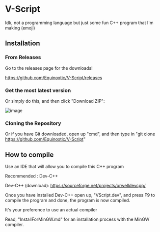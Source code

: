 # V-Script

Idk, not a programming language but just some fun C++ program that I'm making (emoji)

## Installation

### From Releases

Go to the releases page for the downloads!

https://github.com/Equinoxtic/V-Script/releases


### Get the most latest version

Or simply do this, and then click "Download ZIP":

![image](https://user-images.githubusercontent.com/86795271/147416169-ae5a9731-fae3-4b52-b5d0-4c658170ddd5.png)

### Cloning the Repository

Or if you have Git downloaded, open up "cmd", and then type in "git clone https://github.com/Equinoxtic/V-Script"

## How to compile

Use an IDE that will allow you to compile this C++ program

Recommended : Dev-C++

Dev-C++ (download): https://sourceforge.net/projects/orwelldevcpp/

Once you have installed Dev-C++ open up, "VScript.dev", and press F9 to compile the program
and done, the program is now compiled.

It's your preference to use an actual compiler

Read, "InstallForMinGW.md" for an installation process with the MinGW compiler.
